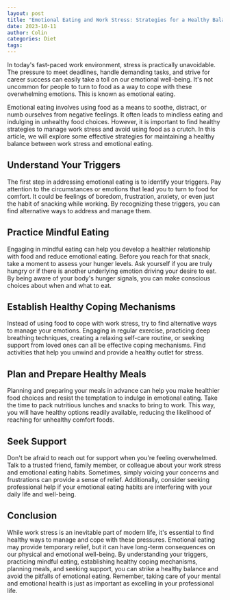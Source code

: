 ```yaml
---
layout: post
title: "Emotional Eating and Work Stress: Strategies for a Healthy Balance"
date: 2023-10-11
author: Colin
categories: Diet
tags: 
---
```


In today's fast-paced work environment, stress is practically unavoidable. The pressure to meet deadlines, handle demanding tasks, and strive for career success can easily take a toll on our emotional well-being. It's not uncommon for people to turn to food as a way to cope with these overwhelming emotions. This is known as emotional eating.

Emotional eating involves using food as a means to soothe, distract, or numb ourselves from negative feelings. It often leads to mindless eating and indulging in unhealthy food choices. However, it is important to find healthy strategies to manage work stress and avoid using food as a crutch. In this article, we will explore some effective strategies for maintaining a healthy balance between work stress and emotional eating.

## Understand Your Triggers

The first step in addressing emotional eating is to identify your triggers. Pay attention to the circumstances or emotions that lead you to turn to food for comfort. It could be feelings of boredom, frustration, anxiety, or even just the habit of snacking while working. By recognizing these triggers, you can find alternative ways to address and manage them.

## Practice Mindful Eating

Engaging in mindful eating can help you develop a healthier relationship with food and reduce emotional eating. Before you reach for that snack, take a moment to assess your hunger levels. Ask yourself if you are truly hungry or if there is another underlying emotion driving your desire to eat. By being aware of your body's hunger signals, you can make conscious choices about when and what to eat.

## Establish Healthy Coping Mechanisms

Instead of using food to cope with work stress, try to find alternative ways to manage your emotions. Engaging in regular exercise, practicing deep breathing techniques, creating a relaxing self-care routine, or seeking support from loved ones can all be effective coping mechanisms. Find activities that help you unwind and provide a healthy outlet for stress.

## Plan and Prepare Healthy Meals

Planning and preparing your meals in advance can help you make healthier food choices and resist the temptation to indulge in emotional eating. Take the time to pack nutritious lunches and snacks to bring to work. This way, you will have healthy options readily available, reducing the likelihood of reaching for unhealthy comfort foods.

## Seek Support

Don't be afraid to reach out for support when you're feeling overwhelmed. Talk to a trusted friend, family member, or colleague about your work stress and emotional eating habits. Sometimes, simply voicing your concerns and frustrations can provide a sense of relief. Additionally, consider seeking professional help if your emotional eating habits are interfering with your daily life and well-being.

## Conclusion

While work stress is an inevitable part of modern life, it's essential to find healthy ways to manage and cope with these pressures. Emotional eating may provide temporary relief, but it can have long-term consequences on our physical and emotional well-being. By understanding your triggers, practicing mindful eating, establishing healthy coping mechanisms, planning meals, and seeking support, you can strike a healthy balance and avoid the pitfalls of emotional eating. Remember, taking care of your mental and emotional health is just as important as excelling in your professional life.